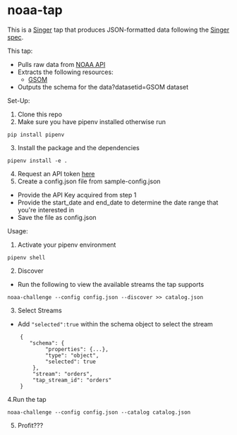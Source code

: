 # noaa-tap

This is a [Singer](https://singer.io) tap that produces JSON-formatted data
following the [Singer
spec](https://github.com/singer-io/getting-started/blob/master/SPEC.md).

This tap:

- Pulls raw data from [NOAA API](https://www.ncdc.noaa.gov/cdo-web/webservices/v2#gettingStarted)
- Extracts the following resources:
  - [GSOM](https://www.ncdc.noaa.gov/cdo-web/webservices/v2#data)
- Outputs the schema for the data?datasetid=GSOM dataset

Set-Up:

1. Clone this repo
2. Make sure you have pipenv installed otherwise run
```
pip install pipenv
```
3. Install the package and the dependencies
```
pipenv install -e .
```
4. Request an API token [here](https://www.ncdc.noaa.gov/cdo-web/webservices/v2#gettingStarted)
5. Create a config.json file from sample-config.json
  - Provide the API Key acquired from step 1
  - Provide the start_date and end_date to determine the date range that you're interested in
  - Save the file as config.json


Usage:
1. Activate your pipenv environment
```
pipenv shell
```

2. Discover
  - Run the following to view the available streams the tap supports
```
noaa-challenge --config config.json --discover >> catalog.json
```

3. Select Streams
  - Add ```"selected":true``` within the schema object to select the stream

```
    {
       "schema": {
            "properties": {...},
            "type": "object",
            "selected": true
        },
        "stream": "orders",
        "tap_stream_id": "orders"
    }
```


4.Run the tap

```
noaa-challenge --config config.json --catalog catalog.json
```

5. Profit???
